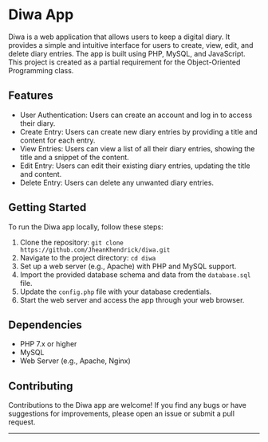 # Diwa App

Diwa is a web application that allows users to keep a digital diary. It provides a simple and intuitive interface for users to create, view, edit, and delete diary entries. The app is built using PHP, MySQL, and JavaScript. This project is created as a partial requirement for the Object-Oriented Programming class. 

## Features

- User Authentication: Users can create an account and log in to access their diary.
- Create Entry: Users can create new diary entries by providing a title and content for each entry.
- View Entries: Users can view a list of all their diary entries, showing the title and a snippet of the content.
- Edit Entry: Users can edit their existing diary entries, updating the title and content.
- Delete Entry: Users can delete any unwanted diary entries.

## Getting Started

To run the Diwa app locally, follow these steps:

1. Clone the repository: `git clone https://github.com/JheanKhendrick/diwa.git`
2. Navigate to the project directory: `cd diwa`
3. Set up a web server (e.g., Apache) with PHP and MySQL support.
4. Import the provided database schema and data from the `database.sql` file.
5. Update the `config.php` file with your database credentials.
6. Start the web server and access the app through your web browser.

## Dependencies

- PHP 7.x or higher
- MySQL
- Web Server (e.g., Apache, Nginx)

## Contributing

Contributions to the Diwa app are welcome! If you find any bugs or have suggestions for improvements, please open an issue or submit a pull request.

---
